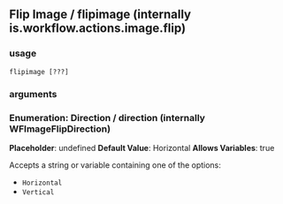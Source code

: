 
## Flip Image / flipimage (internally is.workflow.actions.image.flip)

### usage
`flipimage [???]`

### arguments
### Enumeration: Direction / direction (internally WFImageFlipDirection)
**Placeholder**: undefined
**Default Value**: Horizontal
**Allows Variables**: true


Accepts a string 
or variable
containing one of the options:

- `Horizontal`
- `Vertical`
